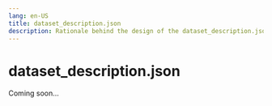 ```yaml
---
lang: en-US
title: dataset_description.json
description: Rationale behind the design of the dataset_description.json metadata file
---
```


# dataset_description.json

Coming soon...
